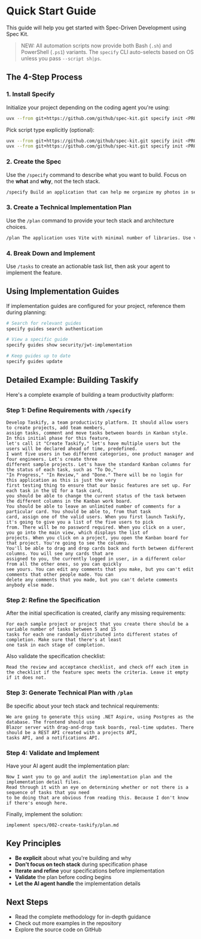 # Quick Start Guide

This guide will help you get started with Spec-Driven Development using Spec Kit.

> NEW: All automation scripts now provide both Bash (`.sh`) and PowerShell (`.ps1`) variants. The `specify` CLI auto-selects based on OS unless you pass `--script sh|ps`.

## The 4-Step Process

### 1. Install Specify

Initialize your project depending on the coding agent you're using:

```bash
uvx --from git+https://github.com/github/spec-kit.git specify init <PROJECT_NAME>
```

Pick script type explicitly (optional):
```bash
uvx --from git+https://github.com/github/spec-kit.git specify init <PROJECT_NAME> --script ps  # Force PowerShell
uvx --from git+https://github.com/github/spec-kit.git specify init <PROJECT_NAME> --script sh  # Force POSIX shell
```

### 2. Create the Spec

Use the `/specify` command to describe what you want to build. Focus on the **what** and **why**, not the tech stack.

```bash
/specify Build an application that can help me organize my photos in separate photo albums. Albums are grouped by date and can be re-organized by dragging and dropping on the main page. Albums are never in other nested albums. Within each album, photos are previewed in a tile-like interface.
```

### 3. Create a Technical Implementation Plan

Use the `/plan` command to provide your tech stack and architecture choices.

```bash
/plan The application uses Vite with minimal number of libraries. Use vanilla HTML, CSS, and JavaScript as much as possible. Images are not uploaded anywhere and metadata is stored in a local SQLite database.
```

### 4. Break Down and Implement

Use `/tasks` to create an actionable task list, then ask your agent to implement the feature.

## Using Implementation Guides

If implementation guides are configured for your project, reference them during planning:

```bash
# Search for relevant guides
specify guides search authentication

# View a specific guide
specify guides show security/jwt-implementation

# Keep guides up to date
specify guides update
```

## Detailed Example: Building Taskify

Here's a complete example of building a team productivity platform:

### Step 1: Define Requirements with `/specify`

```text
Develop Taskify, a team productivity platform. It should allow users to create projects, add team members,
assign tasks, comment and move tasks between boards in Kanban style. In this initial phase for this feature,
let's call it "Create Taskify," let's have multiple users but the users will be declared ahead of time, predefined.
I want five users in two different categories, one product manager and four engineers. Let's create three
different sample projects. Let's have the standard Kanban columns for the status of each task, such as "To Do,"
"In Progress," "In Review," and "Done." There will be no login for this application as this is just the very
first testing thing to ensure that our basic features are set up. For each task in the UI for a task card,
you should be able to change the current status of the task between the different columns in the Kanban work board.
You should be able to leave an unlimited number of comments for a particular card. You should be able to, from that task
card, assign one of the valid users. When you first launch Taskify, it's going to give you a list of the five users to pick
from. There will be no password required. When you click on a user, you go into the main view, which displays the list of
projects. When you click on a project, you open the Kanban board for that project. You're going to see the columns.
You'll be able to drag and drop cards back and forth between different columns. You will see any cards that are
assigned to you, the currently logged in user, in a different color from all the other ones, so you can quickly
see yours. You can edit any comments that you make, but you can't edit comments that other people made. You can
delete any comments that you made, but you can't delete comments anybody else made.
```

### Step 2: Refine the Specification

After the initial specification is created, clarify any missing requirements:

```text
For each sample project or project that you create there should be a variable number of tasks between 5 and 15
tasks for each one randomly distributed into different states of completion. Make sure that there's at least
one task in each stage of completion.
```

Also validate the specification checklist:

```text
Read the review and acceptance checklist, and check off each item in the checklist if the feature spec meets the criteria. Leave it empty if it does not.
```

### Step 3: Generate Technical Plan with `/plan`

Be specific about your tech stack and technical requirements:

```text
We are going to generate this using .NET Aspire, using Postgres as the database. The frontend should use
Blazor server with drag-and-drop task boards, real-time updates. There should be a REST API created with a projects API,
tasks API, and a notifications API.
```

### Step 4: Validate and Implement

Have your AI agent audit the implementation plan:

```text
Now I want you to go and audit the implementation plan and the implementation detail files.
Read through it with an eye on determining whether or not there is a sequence of tasks that you need
to be doing that are obvious from reading this. Because I don't know if there's enough here.
```

Finally, implement the solution:

```text
implement specs/002-create-taskify/plan.md
```

## Key Principles

- **Be explicit** about what you're building and why
- **Don't focus on tech stack** during specification phase
- **Iterate and refine** your specifications before implementation
- **Validate** the plan before coding begins
- **Let the AI agent handle** the implementation details

## Next Steps

- Read the complete methodology for in-depth guidance
- Check out more examples in the repository
- Explore the source code on GitHub
